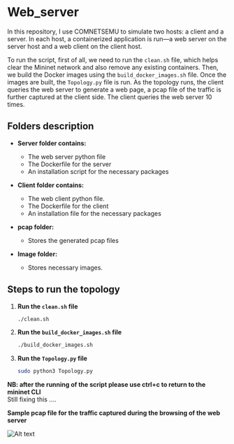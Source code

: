 # Web_server

In this repository, I use COMNETSEMU to simulate two hosts: a client and a server. In each host, a containerized application is run—a web server on the server host and a web client on the client host. 

To run the script, first of all, we need to run the `clean.sh` file, which helps clear the Mininet network and also remove any existing containers. Then, we build the Docker images using the `build_docker_images.sh` file. Once the images are built, the `Topology.py` file is run. As the topology runs, the client queries the web server to generate a web page, a pcap file of the traffic is further captured at the client side. The client queries the web server 10 times.

## Folders description

- **Server folder contains:**
  - The web server python file
  - The Dockerfile for the server
  - An installation script for the necessary packages

- **Client folder contains:**
  - The web client python file.
  - The Dockerfile for the client
  - An installation file for the necessary packages

- **pcap folder:**
  - Stores the generated pcap files

- **Image folder:**
  - Stores necessary images.


## Steps to run the topology

1. **Run the `clean.sh` file**
   ```bash
   ./clean.sh

2. **Run the `build_docker_images.sh` file**
   ```bash
   ./build_docker_images.sh

3. **Run the `Topology.py` file**
   ```bash
   sudo python3 Topology.py

**NB: after the running of the script please use ctrl+c to return to the mininet CLI** <br>
Still fixing  this ....

**Sample pcap file for the traffic captured during the browsing of the web server**

![Alt text](https://github.com/johnsengendo/Web_sever/blob/main/Images/Screenshot%202024-07-01%20143046.png)


